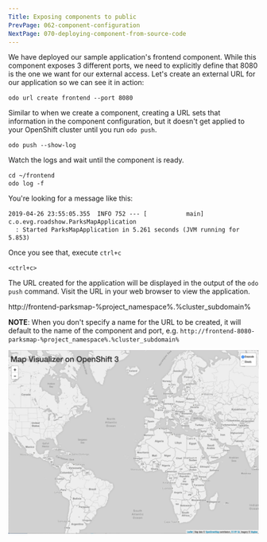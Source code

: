```yaml
---
Title: Exposing components to public
PrevPage: 062-component-configuration
NextPage: 070-deploying-component-from-source-code
---
```


We have deployed our sample application's frontend component. While this component exposes 3 different ports, we need to explicitly define that 8080 is the one we want for our external access. Let's create an external URL for our application so we can see it in action:

```execute-1
odo url create frontend --port 8080
```

Similar to when we create a component, creating a URL sets that information in the component configuration, but it doesn't get applied to your OpenShift cluster until you run `odo push`.

```execute-1
odo push --show-log
```

Watch the logs and wait until the component is ready.

```execute-2
cd ~/frontend
odo log -f
```

You're looking for a message like this:

```
2019-04-26 23:55:05.355  INFO 752 --- [           main] c.o.evg.roadshow.ParksMapApplication
  : Started ParksMapApplication in 5.261 seconds (JVM running for 5.853)
```

Once you see that, execute `ctrl+c`

```execute-2
<ctrl+c>
```

The URL created for the application will be displayed in the output of the `odo push` command. Visit the URL in your web browser to view the application.

http://frontend-parksmap-%project_namespace%.%cluster_subdomain%

__NOTE__: When you don't specify a name for the URL to be created, it will default to the name of the component and port, e.g. ``http://frontend-8080-parksmap-%project_namespace%.%cluster_subdomain%``

![parksmap frontend](frontend.png)